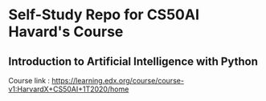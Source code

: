 # Self-Study Repo for CS50AI Havard's Course

## Introduction to Artificial Intelligence with Python

Course link : https://learning.edx.org/course/course-v1:HarvardX+CS50AI+1T2020/home
